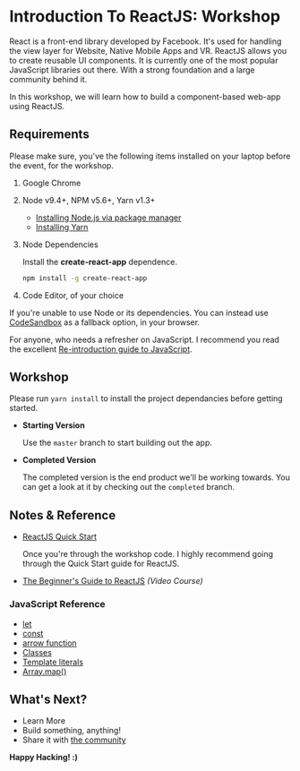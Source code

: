 # Introduction To ReactJS: Workshop

React is a front-end library developed by Facebook. It's used for handling the 
view layer for Website, Native Mobile Apps and VR. ReactJS allows you to create 
reusable UI components. It is currently one of the most popular JavaScript 
libraries out there. With a strong foundation and a large community behind it.

In this workshop, we will learn how to build a component-based web-app using ReactJS.


## Requirements

Please make sure, you've the following items installed on your laptop before the event, 
for the workshop.

1. Google Chrome

2. Node v9.4+, NPM v5.6+, Yarn v1.3+

   - [Installing Node.js via package manager](https://nodejs.org/en/download/package-manager/)
   - [Installing Yarn](https://yarnpkg.com/en/docs/install)

3. Node Dependencies

   Install the **create-react-app** dependence.

   ```bash
   npm install -g create-react-app
   ```

4. Code Editor, of your choice

If you're unable to use Node or its dependencies. You can instead use 
[CodeSandbox]( https://codesandbox.io) as a fallback option, in your browser.

For anyone, who needs a refresher on JavaScript. I recommend you read the excellent 
[Re-introduction guide to JavaScript]( https://developer.mozilla.org/en-US/docs/Web/JavaScript/A_re-introduction_to_JavaScript).


## Workshop

Please run `yarn install` to install the project dependancies before getting started.

- **Starting Version**

  Use the `master` branch to start building out the app.

- **Completed Version**

  The completed version is the end product we'll be working towards. You can get a 
  look at it by checking out the `completed` branch.


## Notes & Reference

- [ReactJS Quick Start](https://reactjs.org/docs/hello-world.html)

  Once you're through the workshop code. I highly recommend going through the 
  Quick Start guide for ReactJS.

- [The Beginner's Guide to ReactJS](https://egghead.io/courses/the-beginner-s-guide-to-reactjs) _(Video Course)_

### JavaScript Reference

- [let](https://developer.mozilla.org/en-US/docs/Web/JavaScript/Reference/Statements/let)
- [const](https://developer.mozilla.org/en-US/docs/Web/JavaScript/Reference/Statements/const)
- [arrow function](https://developer.mozilla.org/en-US/docs/Web/JavaScript/Reference/Functions/Arrow_functions)
- [Classes](https://developer.mozilla.org/en-US/docs/Web/JavaScript/Reference/Classes)
- [Template literals](https://developer.mozilla.org/en-US/docs/Web/JavaScript/Reference/Template_literals)
- [Array.map()](https://developer.mozilla.org/en-US/docs/Web/JavaScript/Reference/Global_Objects/Array/map)


## What's Next?

- Learn More
- Build something, anything!
- Share it with [the community](https://www.facebook.com/groups/DevCJeddah/)

**Happy Hacking! :)**